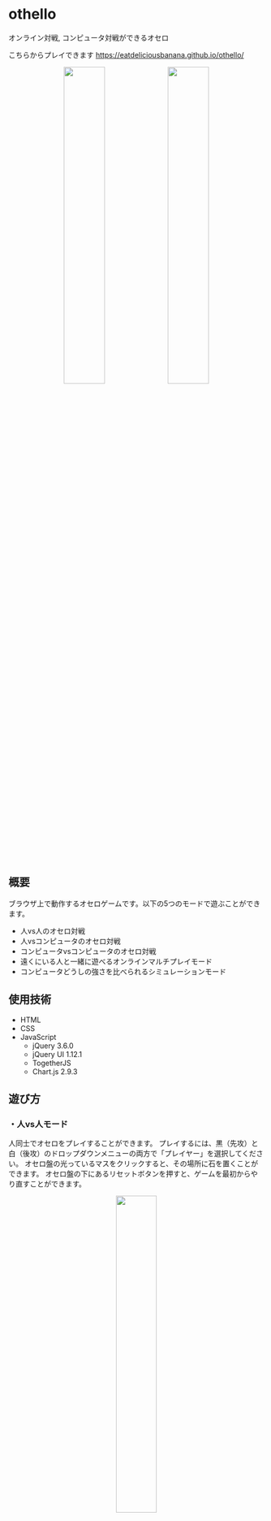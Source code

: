 # othello
オンライン対戦, コンピュータ対戦ができるオセロ

こちらからプレイできます
https://eatdeliciousbanana.github.io/othello/

<p align="center">
<img src="https://github.com/eatdeliciousbanana/othello/blob/main/screenshots/image0.jpg?raw=true" width="40%"> <img src="https://github.com/eatdeliciousbanana/othello/blob/main/screenshots/image1.jpg?raw=true" width="40%">
</p>

## 概要
ブラウザ上で動作するオセロゲームです。以下の5つのモードで遊ぶことができます。
- 人vs人のオセロ対戦
- 人vsコンピュータのオセロ対戦
- コンピュータvsコンピュータのオセロ対戦
- 遠くにいる人と一緒に遊べるオンラインマルチプレイモード
- コンピュータどうしの強さを比べられるシミュレーションモード

## 使用技術
- HTML
- CSS
- JavaScript
  - jQuery 3.6.0
  - jQuery UI 1.12.1
  - TogetherJS
  - Chart.js 2.9.3

## 遊び方
### ・人vs人モード
人同士でオセロをプレイすることができます。
プレイするには、黒（先攻）と白（後攻）のドロップダウンメニューの両方で「プレイヤー」を選択してください。
オセロ盤の光っているマスをクリックすると、その場所に石を置くことができます。
オセロ盤の下にあるリセットボタンを押すと、ゲームを最初からやり直すことができます。

<p align="center">
  <img src="https://github.com/eatdeliciousbanana/othello/blob/main/screenshots/gif0.gif?raw=true" width="40%">
</p>

### ・人vsコンピュータモード
コンピュータと対戦することができます。
プレイするには、黒（先攻）と白（後攻）のドロップダウンメニューのどちらか一方でコンピュータを選択してください。
選択できるコンピュータには以下のものがあります。

- **ランダム**・・・置ける場所の中からランダムに選んで石を置きます。
- **1～5ターン先最大石数**・・・1～5ターン先までを予想して、自分の石の数が最も多くなるような場所に置きます。
- **1～5ターン先最小石数**・・・1～5ターン先までを予想して、自分の石の数が最も少なくなるような場所に置きます。
- **1～5ターン先最良位置**・・・1～5ターン先までを予想して、自分がなるべく角を取りやすくなるような場所に置きます。
- **カスタムA,B**・・・3種類のコンピュータを組み合わせて、オリジナルの新たなコンピュータを作ることができます。

<p align="center">
  <img src="https://github.com/eatdeliciousbanana/othello/blob/main/screenshots/gif1.gif?raw=true" width="40%">
</p>

#### カスタムの作り方
カスタムでは、3種類のコンピュータを組み合わせてオリジナルの新たなコンピュータを作成できます。
カスタムの作成は、オセロ盤の下にあるカスタムA, カスタムBメニューから行うことができます。
まず、ゲームの序盤, 中盤, 終盤のそれぞれで使用するコンピュータを3つ選択してください。
その次に、スライダーを操作して序盤, 中盤, 終盤に割り当てるターン数を調整してください。

<p align="center">
  <img src="https://github.com/eatdeliciousbanana/othello/blob/main/screenshots/gif3.gif?raw=true" width="40%">
</p>

### ・コンピュータvsコンピュータモード
コンピュータ同士で対戦をさせることができます。
対戦させるには、黒（先攻）と白（後攻）のドロップダウンメニューの両方でいずれかのコンピュータを選択してください。
コンピュータの対戦中は、オセロ盤の下にある「対局スピード」のスライダーを操作することで、ゲームの進行する速さを変えることができます。

<p align="center">
  <img src="https://github.com/eatdeliciousbanana/othello/blob/main/screenshots/gif2.gif?raw=true" width="40%">
</p>

### ・オンラインマルチプレイモード
遠くにいる人とオンラインで対戦することができます。
下記の手順を自分側と相手側で行うことで、オンライン対戦を始めることができます。

#### 自分側
まず、オセロ盤の下にあるオンラインマルチプレイボタンを押してください。
すると、このゲームのURLが表示されるので、これをコピーしてメール等で相手に伝えてください。
そのあとは、相手がゲームに参加してくるまで待っていてください。

<p align="center">
  <img src="https://github.com/eatdeliciousbanana/othello/blob/main/screenshots/gif4.gif?raw=true" width="40%">
</p>

#### 相手側
送られてきたURLにアクセスしてください。
すると、下のような画面が表示されるので、「Yes, join session」を押してゲームに参加してください。
相手プレイヤーのカーソルが表示されれば、ゲームを始めることができます。

<p align="center">
  <img src="https://github.com/eatdeliciousbanana/othello/blob/main/screenshots/gif5.gif?raw=true" width="40%">
</p>

#### オンライン対戦の仕方
オンライン対戦では、人vs人モードのときと同じく、黒（先攻）と白（後攻）のドロップダウンメニューの両方で「プレイヤー」を選択してください。
先攻と後攻をあらかじめ決めておき、自分と相手で交互に石を置いていってください。

<p align="center">
  <img src="https://github.com/eatdeliciousbanana/othello/blob/main/screenshots/gif6.gif?raw=true" width="60%">
</p>

### ・シミュレーションモード
コンピュータどうしに好きな回数だけ対戦を行わせ、その結果からコンピュータの強さを比べることができます。
シミュレーションを行うには、まず、対戦させる2つのコンピュータを選択してください。
次に、コンピュータどうしで対戦させたい回数を、ゲーム数の欄に入力してください。
その後シミュレーション開始ボタンを押すと、結果がグラフに表示されます。
グラフは横軸が石の数、縦軸がゲーム数になっており、結果のグラフが右側にずれているコンピュータのほうが強いということになります。
下の例では、「1ターン先最小石数」のコンピュータよりも「2ターン先最良位置」のコンピュータのほうが強いということが分かります。

<p align="center">
  <img src="https://github.com/eatdeliciousbanana/othello/blob/main/screenshots/gif7.gif?raw=true" width="45%">
</p>
